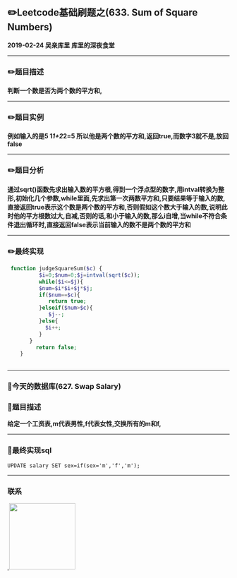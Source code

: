 
## :pencil2:Leetcode基础刷题之(633. Sum of Square Numbers)
**2019-02-24 吴亲库里 库里的深夜食堂**
****

### :pencil2:题目描述

**判断一个数是否为两个数的平方和,**
****

### :pencil2:题目实例
**例如输入的是5 1*1+2*2=5 所以他是两个数的平方和,返回true,而数字3就不是,放回false**
****

### :pencil2:题目分析
**通过sqrt()函数先求出输入数的平方根,得到一个浮点型的数字,用intval转换为整形,初始化几个参数,while里面,先求出第一次两数平方和,只要结果等于输入的数,直接返回true表示这个数是两个数的平方和,否则假如这个数大于输入的数,说明此时他的平方根数过大,自减,否则的话,和小于输入的数,那么i自增,当while不符合条件退出循环时,直接返回false表示当前输入的数不是两个数的平方和**
****
### :pencil2:最终实现
```php
 function judgeSquareSum($c) {
          $i=0;$num=0;$j=intval(sqrt($c));     
          while($i<=$j){
          $num=$i*$i+$j*$j;           
          if($num==$c){    
             return true;
          }elseif($num>$c){
             $j--;
          }else{
            $i++;
          }
       }
         return false;
    }
   
```
  ****
  
### :floppy_disk:今天的数据库(627. Swap Salary)


### :floppy_disk:题目描述
**给定一个工资表,m代表男性,f代表女性,交换所有的m和f,**
****
### :floppy_disk:最终实现sql
```mysql
UPDATE salary SET sex=if(sex='m','f','m');
```
****
### 联系
<a href="https://github.com/wuqinqiang/">
​    <img src="https://github.com/wuqinqiang/Lettcode-php/blob/master/qrcode_for_gh_c194f9d4cdb1_430.jpg" width="150px" height="150px">
</a> 